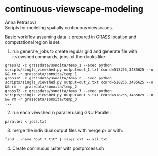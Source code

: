 # continuous-viewscape-modeling
Anna Petrasova  
Scripts for modeling spatially continuous viewscapes.

Basic workflow assuming data is prepared in GRASS location and computational region is set:

1. run generate_jobs to create regular grid and generate file with r.viewshed commands, jobs.txt then looks like:

```
grass72 -c grassdata/sonoita/temp_1 --exec python scripts/single_viewshed.py output=out_1.txt coord=518205,3485625 --o && rm -r grassdata/sonoita/temp_1
grass72 -c grassdata/sonoita/temp_2 --exec python scripts/single_viewshed.py output=out_2.txt coord=518235,3485625 --o && rm -r grassdata/sonoita/temp_2
grass72 -c grassdata/sonoita/temp_3 --exec python scripts/single_viewshed.py output=out_3.txt coord=518265,3485625 --o && rm -r grassdata/sonoita/temp_3
...
```
2. run each viewshed in parallel using GNU Parallel:

```
parallel < jobs.txt
```

3. merge the individual output files with merge.py or with:

```
find . -name "out_*.txt" | xargs cat >> all.txt
```
4. Create continuous raster with postprocess.sh
